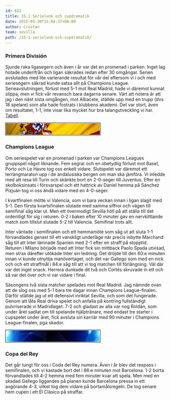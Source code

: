 ```yaml
---
id: 612
title: 15.1 Serielunk och cupdramatik
date: 2015-03-30T15:04:37+00:00
author: Crustan
team: sevilla
path: /15-1-serielunk-och-cupdramatik/
---
```


### Primera División

Sjunde raka ligasegern och även i år var det en promenad i parken. Inget lag hotade underifrån och ligan säkrades redan efter 30 omgångar. Serien avslutades med lite varierande resultat för vår del eftersom vi i och med seriesegern säkrad kunde satsa allt på Champions League. Serieavslutningen, förlust med 5-1 mot Real Madrid, hade vi däremot kunnat slippa, men vi fick vår revansch bara dagarna senare. Värt att notera är att jag i den näst sista omgången, mot Albacete, ställde upp med en trupp (dvs 18 spelare) som alla hade fostrats i klubbens akademi. Det var stort, även om resultatet, 1-1, inte visar lika mycket hur bra talangutveckling vi har. [Tabell](../images/tabell2031.png).

<img src="../images/espbanner.png" alt="espbanner" width="300" height="40" class="aligncenter size-full" />

### Champions League

Om seriespelet var en promenad i parken var Champions Leagues gruppspel något liknande. Fem segrar och en obetydlig förlust mot Basel, Porto och Le Havre tog oss enkelt vidare. Slutspelet var däremot ett terrängmaraton upp i de andalusiska bergen om man ska jämföra. Vi inledde med att resa till Turin och skänkte bort en 2-0-seger till Juventus. Efter en skolboksinsats i försvarspel och ett hattrick av Daniel hemma på Sánchez Pizjuán tog vi oss ändå vidare med en 4-0-seger.

I kvartfinalen mötte vi Valencia, som vi bara veckan innan i ligan slagit med 5-1. Den första kvartsfinalen slutade med samma siffror och vägen till semifinal såg klar ut. Men ett övermodigt Sevilla höll på att ställa till det ordentligt för sig i returen. 0-2 i baken efter 10 minuter gav en nervkittlande match som tillslut slutade 5-2 till Valencia. Semifinal trots allt.

Inter väntade i semifinalen och ett hemmamöte som såg ut att sluta 1-1 förvandlades genast till ett vanskligt underläge när precis inbytte Marchand såg till att Inter lämnade Spanien med 2-1 efter en straff på stopptid. Returen i Milano började med att Inter fick sin mittback Paolo Spada utvisad, men strax därefter utökade Inter sin ledning. Det dröjde till den 60:e minuten innan vi kunde utnyttja manövertaget, och det var Gallego som med en nick och och ett straffmål i 84:e såg till att vi tog matchen till förlängning. Väl där var det inget snack. Herrera dunkade dit två och Cortés skruvade in ett och så var det över och vi var vidare i final.

Säsongens två sista matcher spelades mot Real Madrid. Jag nämnde ovan att de slog oss med 5-1 bara tre dagar innan Champions League-finalen. Därför ställde jag ut ett defensivt inriktat Sevilla, och som det fungerade. Genom att låta Real driva spelet och anfalla på kontring fullständigt pulvriserade vi Madridlaget. 7-2 och gladast av alla var nog Roldán, som under året sadlat om till spelande hjälptränare, med endast tre starter i cupspelet under året, fick avsluta sin karriär med 90 minuter i Champions League-finalen, pga skador.

<img src="../images/clbanner.png" alt="clbanner" width="300" height="40" class="aligncenter size-full" />

### Copa del Rey

Det går tungt för oss i Coda del Rey numera. Även i år blev det respass i semifinalen, och vi kastade bort det i 86:e minuten mot Barcelona. 1-2 borta förvandlades till 4-2 hemma med fem minuter kvar att spela. Men med en skadad Gallego liggandes på planen kunde Barcelona pressa in ett avgörande 4-3, vilket tog dem vidare på bortamålsregeln. De tog senare hem cupen i ett Él Clásico på straffar.
